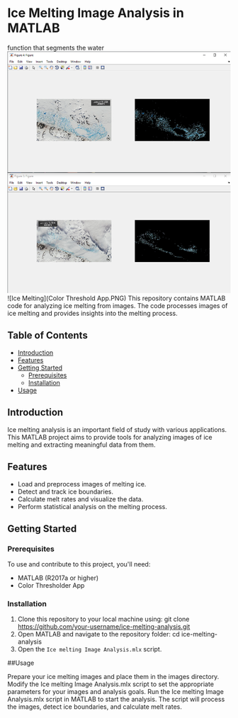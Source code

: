 # Ice Melting Image Analysis in MATLAB
 function that segments the water
![Ice Melting](Figures.PNG)
![Ice Melting](Color Threshold App.PNG)
This repository contains MATLAB code for analyzing ice melting from images. The code processes images of ice melting and provides insights into the melting process.
## Table of Contents

- [Introduction](#introduction)
- [Features](#features)
- [Getting Started](#getting-started)
  - [Prerequisites](#prerequisites)
  - [Installation](#installation)
- [Usage](#usage)

## Introduction

Ice melting analysis is an important field of study with various applications. This MATLAB project aims to provide tools for analyzing images of ice melting and extracting meaningful data from them.

## Features

- Load and preprocess images of melting ice.
- Detect and track ice boundaries.
- Calculate melt rates and visualize the data.
- Perform statistical analysis on the melting process.

## Getting Started

### Prerequisites

To use and contribute to this project, you'll need:

- MATLAB (R2017a or higher)
- Color Thresholder App

### Installation

1. Clone this repository to your local machine using: git clone https://github.com/your-username/ice-melting-analysis.git
2. Open MATLAB and navigate to the repository folder: cd ice-melting-analysis
3. Open the `Ice melting Image Analysis.mlx` script.

##Usage

Prepare your ice melting images and place them in the images directory.
Modify the Ice melting Image Analysis.mlx script to set the appropriate parameters for your images and analysis goals.
Run the Ice melting Image Analysis.mlx script in MATLAB to start the analysis.
The script will process the images, detect ice boundaries, and calculate melt rates.

